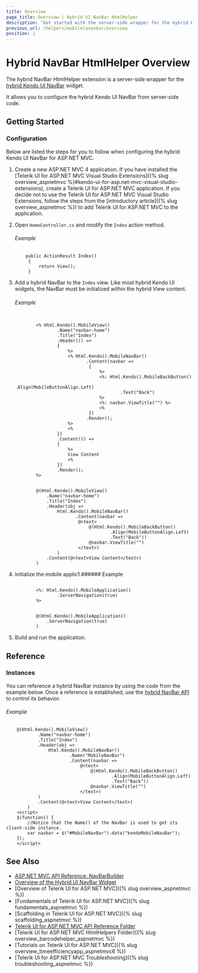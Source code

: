 ```yaml
---
title: Overview
page_title: Overview | Hybrid UI NavBar HtmlHelper
description: "Get started with the server-side wrapper for the hybrid Kendo UI NavBar widget for ASP.NET MVC."
previous_url: /helpers/mobilelanavbar/overview
position: 1
---
```


# Hybrid NavBar HtmlHelper Overview

The hybrid NavBar HtmlHelper extension is a server-side wrapper for the [hybrid Kendo UI NavBar](http://demos.telerik.com/kendo-ui/m/index#navbar/index) widget.

It allows you to configure the hybrid Kendo UI NavBar from server-side code.

## Getting Started

### Configuration

Below are listed the steps for you to follow when configuring the hybrid Kendo UI NavBar for ASP.NET MVC.

1. Create a new ASP.NET MVC 4 application. If you have installed the [Telerik UI for ASP.NET MVC Visual Studio Extensions]({% slug overview_aspnetmvc %}#kendo-ui-for-asp.net-mvc-visual-studio-extensions), create a Telerik UI for ASP.NET MVC application. If you decide not to use the Telerik UI for ASP.NET MVC Visual Studio Extensions, follow the steps from the [introductory article]({% slug overview_aspnetmvc %}) to add Telerik UI for ASP.NET MVC to the application.

1. Open `HomeController.cs` and modify the `Index` action method.

    ###### Example

           public ActionResult Index()
            {
                return View();
            }

1. Add a hybrid NavBar to the `Index` view. Like most hybrid Kendo UI widgets, the NavBar must be initialized within the hybrid View content.

    ###### Example

    ```tab-ASPX

            <% Html.Kendo().MobileView()
                    .Name("navbar-home")
                    .Title("Index")
                    .Header(() =>
                    {
                        %>
                        <% Html.Kendo().MobileNavBar()
                               .Content(navbar =>
                                {
                                    %>
                                    <%: Html.Kendo().MobileBackButton()
                                            .Align(MobileButtonAlign.Left)
                                            .Text("Back")
                                    %>
                                    <%: navbar.ViewTitle("") %>
                                    <%
                                })
                               .Render();
                        %>
                        <%
                    })
                    .Content(() =>
                    {
                        %>
                        View Content
                        <%
                    })
                    .Render();
            %>
    ```
    ```tab-Razor

            @(Html.Kendo().MobileView()
                .Name("navbar-home")
                .Title("Index")
                .Header(obj =>
                    Html.Kendo().MobileNavBar()
                           .Content(navbar =>
                            @<text>
                                @(Html.Kendo().MobileBackButton()
                                        .Align(MobileButtonAlign.Left)
                                        .Text("Back"))
                                @navbar.ViewTitle("")
                            </text>)
                    )
                .Content(@<text>View Content</text>)
            )
    ```

1. Initialize the mobile applic1.###### Example

    ```tab-ASPX

            <%: Html.Kendo().MobileApplication()
                    .ServerNavigation(true)
            %>
    ```
    ```tab-Razor

            @(Html.Kendo().MobileApplication()
                .ServerNavigation(true)
            )
    ```

1. Build and run the application.

## Reference

### Instances

You can reference a hybrid NavBar instance by using the code from the example below. Once a reference is established, use the [hybrid NavBar API](../http://docs.telerik.com/kendo-ui/api/javascript/mobile/ui/navbar#methods) to control its behavior.

###### Example

        @(Html.Kendo().MobileView()
                .Name("navbar-home")
                .Title("Index")
                .Header(obj =>
                    Html.Kendo().MobileNavBar()
                            .Name("MobileNavBar")
                            .Content(navbar =>
                                @<text>
                                    @(Html.Kendo().MobileBackButton()
                                            .Align(MobileButtonAlign.Left)
                                            .Text("Back"))
                                    @navbar.ViewTitle("")
                                </text>)
                )
                .Content(@<text>View Content</text>)
            )
        <script>
        $(function() {
            //Notice that the Name() of the NavBar is used to get its client-side instance.
            var navbar = $("#MobileNavBar").data("kendoMobileNavBar");
        });
        </script>

## See Also

* [ASP.NET MVC API Reference: NavBarBuilder](http://docs.telerik.com/aspnet-mvc/api/Kendo.Mvc.UI.Fluent/MobileNavBarBuilder)
* [Overview of the Hybrid UI NavBar Widget](http://docs.telerik.com/kendo-ui/controls/hybrid/navbar/navbar)
* [Overview of Telerik UI for ASP.NET MVC]({% slug overview_aspnetmvc %})
* [Fundamentals of Telerik UI for ASP.NET MVC]({% slug fundamentals_aspnetmvc %})
* [Scaffolding in Telerik UI for ASP.NET MVC]({% slug scaffolding_aspnetmvc %})
* [Telerik UI for ASP.NET MVC API Reference Folder](/api/Kendo.Mvc/AggregateFunction)
* [Telerik UI for ASP.NET MVC HtmlHelpers Folder]({% slug overview_barcodehelper_aspnetmvc %})
* [Tutorials on Telerik UI for ASP.NET MVC]({% slug overview_timeefficiencyapp_aspnetmvc6 %})
* [Telerik UI for ASP.NET MVC Troubleshooting]({% slug troubleshooting_aspnetmvc %})
